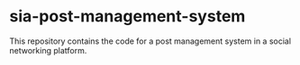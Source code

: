 # sia-post-management-system
This repository contains the code for a post management system in a social networking platform.
